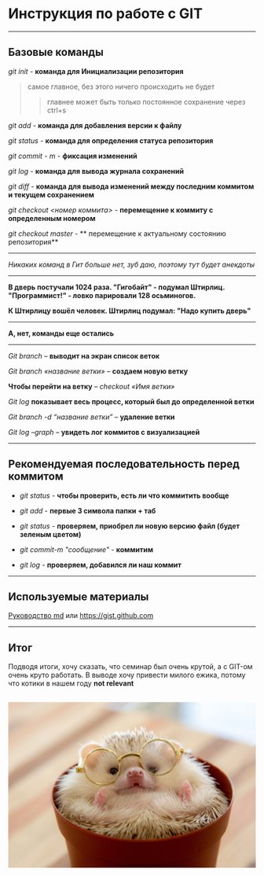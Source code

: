 # Инструкция по работе с GIT
---
## Базовые команды 

*git init* - **команда для Инициализации репозитория**
>самое главное, без этого ничего происходить не будет
>>главнее может быть только постоянное сохранение через ctrl+s

*git add* - **команда для добавления версии к файлу**

*git status* - **команда для определения статуса репозитория**

*git commit - m <message>* - **фиксация изменений**

*git log* - **команда для вывода журнала сохранений**

*git diff* - **команда для вывода изменений между последним коммитом и текущем сохранением**

*git checkout <номер коммита>* - **перемещение к коммиту с определенным номером**

*git checkout master* - ** перемещение к актуальному состоянию репозитория**

---

*Никаких команд в Гит больше нет, зуб даю, поэтому тут будет анекдоты*

---

**В дверь постучали 1024 раза. "Гигобайт" - подумал Штирлиц. "Программист!" - ловко парировали 128 осьминогов.**

**К Штирлицу вошёл человек. Штирлиц подумал: "Надо купить дверь"**

---

**А, нет, команды еще остались**

---
*Git branch* – **выводит на экран список веток**

*Git branch «название ветки»* – **создаем новую ветку**
 
**Чтобы перейти на ветку** – *checkout «Имя ветки»*

*Git log* **показывает весь процесс, который был до определенной ветки**

*Git branch -d “название ветки”* – **удаление ветки**

*Git log –graph* – **увидеть лог коммитов с визуализацией** 

---
## Рекомендуемая последовательность перед коммитом

* *git status* - **чтобы проверить, есть ли что коммитить вообще**

* *git add* - **первые 3 символа папки + таб**

* *git status* - **проверяем, приобрел ли новую версию файл (будет зеленым цветом)**

* *git commit-m "cообщение"* - **коммитим**

* *git log* - **проверяем, добавился ли наш коммит**

---

## Используемые материалы
 [Руководство md](https://gist.github.com/Jekins/2bf2d0638163f1294637#Headers)
 или <https://gist.github.com>

---
 ## Итог
 Подводя итоги, хочу сказать, что семинар был очень крутой, а с GIT-ом очень круто работать. 
 В выводе хочу привести милого ежика, потому что котики в нашем году **not relevant**

![Альтернативный текст](12341.jpg)
---
